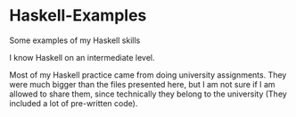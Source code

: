 # Haskell-Examples
 Some examples of my Haskell skills

I know Haskell on an intermediate level.

Most of my Haskell practice came from doing university assignments.
They were much bigger than the files presented here, but I am not sure if I am allowed to share them, since technically they belong to the university (They included a lot of pre-written code).